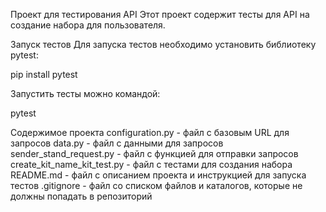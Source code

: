 Проект для тестирования API
Этот проект содержит тесты для API на создание набора для пользователя.

Запуск тестов
Для запуска тестов необходимо установить библиотеку pytest:

pip install pytest

Запустить тесты можно командой:

pytest

Содержимое проекта
configuration.py - файл с базовым URL для запросов
data.py - файл с данными для запросов
sender_stand_request.py - файл с функцией для отправки запросов
create_kit_name_kit_test.py - файл с тестами для создания набора
README.md - файл с описанием проекта и инструкцией для запуска тестов
.gitignore - файл со списком файлов и каталогов, которые не должны попадать в репозиторий